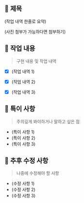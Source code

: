 ## :bookmark_tabs: 제목

(작업 내역 한줄로 요약)

(사진 첨부가 가능하다면 첨부하기)



## :speech_balloon: 작업 내용

> 구현 내용 및 작업 내역

- [x] (작업 내역 1)
- [x] (작업 내역 2)
- [x] (작업 내역 3)



## :construction: 특이 사항

> 주의깊게 봐야하거나 말하고 싶은 점

- (특이 사항 1)
- (특이 사항 2)
- (특이 사항 3)

## :wrench: 추후 수정 사항

> 나중에 수정해야 할 사항

- (수정 사항 1)
- (수정 사항 2)
- (수정 사항 3)